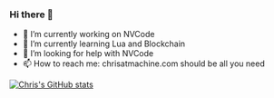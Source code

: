 ### Hi there 👋

- 🔭 I’m currently working on NVCode
- 🌱 I’m currently learning Lua and Blockchain
- 🤔 I’m looking for help with NVCode
- 📫 How to reach me: chrisatmachine.com should be all you need

[![Chris's GitHub stats](https://github-readme-stats.vercel.app/api?username=christianchiarulli&show_icons=true&theme=radical)](https://github.com/anuraghazra/github-readme-stats)


